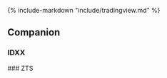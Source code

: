 {% include-markdown "include/tradingview.md" %}

## Companion

### IDXX
  <div id="IDXX"></div>
### ZTS
  <div id="ZTS"></div>

<script type="text/javascript">
widget("IDXX")
widget("ZTS")
</script>
